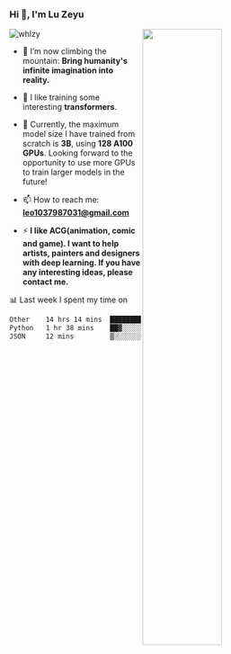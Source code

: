 ### Hi 👋, I'm Lu Zeyu

<img src="https://komarev.com/ghpvc/?username=whlzy&label=Profile%20views&color=0e75b6&style=flat" alt="whlzy" />
<img align="right" width="53%" src="https://github-readme-stats.vercel.app/api?username=whlzy&show_icons=true">

- 🔭 I’m now climbing the mountain: **Bring humanity's infinite imagination into reality.**

- 🌄 I like training some interesting **transformers**.

- 🌠 Currently, the maximum model size I have trained from scratch is **3B**, using **128 A100 GPUs**. Looking forward to the opportunity to use more GPUs to train larger models in the future!

- 📫 How to reach me: **leo1037987031@gmail.com**

- ⚡ **I like ACG(animation, comic and game). I want to help artists, painters and designers with deep learning. If you have any interesting ideas, please contact me.**

📊 Last week I spent my time on

<!--START_SECTION:waka-->

```txt
Other    14 hrs 14 mins  ██████████████████████░░░   88.48 %
Python   1 hr 38 mins    ██▓░░░░░░░░░░░░░░░░░░░░░░   10.21 %
JSON     12 mins         ▒░░░░░░░░░░░░░░░░░░░░░░░░   01.31 %
```

<!--END_SECTION:waka-->

